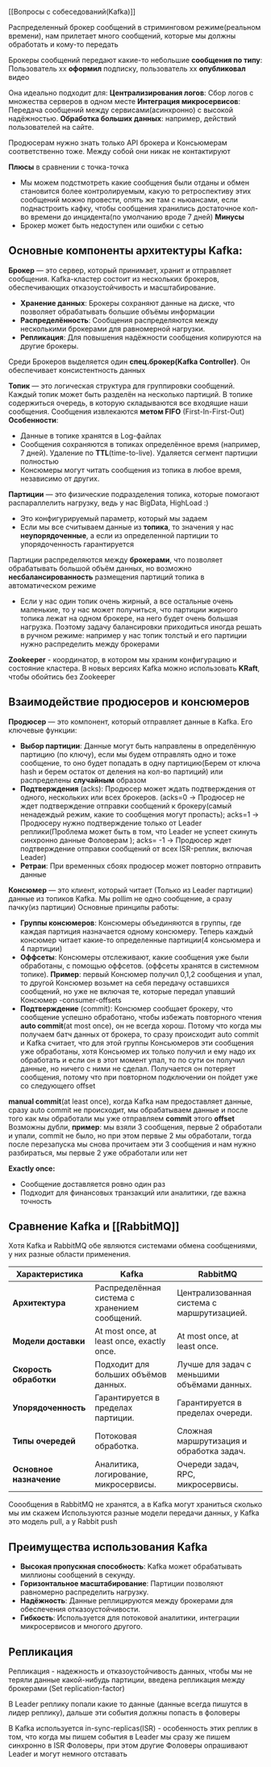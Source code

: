 [[Вопросы с собеседований(Kafka)]]

Распределенный брокер сообщений в стриминговом режиме(реальном времени), нам прилетает много сообщений, которые мы должны обработать и кому-то передать

Брокеры сообщений передают какие-то небольшие **сообщения по типу**:
Пользователь хх **оформил** подписку, пользователь хх **опубликовал** видео

Она идеально подходит для:
**Централизирования логов**: Сбор логов с множества серверов в одном месте
**Интеграция микросервисов**: Передача сообщений между сервисами(асинхронно) с высокой надёжностью.
**Обработка больших данных**: например, действий пользователей на сайте.

Продюсерам нужно знать только API брокера и Консьюмерам соответственно тоже. Между собой они никак не контактируют


**Плюсы** в сравнении с точка-точка
- Мы можем подстмотреть какие сообщения были отданы и обмен становится более контролируемым, какую то ретроспективу этих сообщений можно провести, опять же там с ньюансами, если поднастроить кафку, чтобы сообщения хранились достаточное кол-во времени до инцидента(по умолчанию вроде 7 дней)
**Минусы**
- Брокер может быть недоступен или ошибки с сетью
## Основные **компоненты** архитектуры **Kafka**:

**Брокер** — это сервер, который принимает, хранит и отправляет сообщения. Kafka-кластер состоит из нескольких брокеров, обеспечивающих отказоустойчивость и масштабирование.
- **Хранение данных**: Брокеры сохраняют данные на диске, что позволяет обрабатывать большие объёмы информации
- **Распределённость**: Сообщения распределяются между несколькими брокерами для равномерной нагрузки.
- **Репликация**: Для повышения надёжности сообщения копируются на другие брокеры.

Среди Брокеров выделяется один **спец.брокер(Kafka Controller)**. Он обеспечивает консистентность данных 


**Топик** — это логическая структура для группировки сообщений. Каждый топик может быть разделён на несколько партиций. В топике содержиться очередь, в которую складываются все входящие наши сообщения. Сообщения извлекаются **метом FIFO** (First-In-First-Out)
**Особенности**:
- Данные в топике хранятся в Log-файлах
- Сообщения сохраняются в топиках определённое время (например, 7 дней). Удаление по **TTL**(time-to-live). Удаляется сегмент партиции полностью
- Консюмеры могут читать сообщения из топика в любое время, независимо от других.


**Партиции** — это физические подразделения топика, которые помогают распараллелить нагрузку, ведь у нас BigData, HighLoad :) 
- Это конфигурируемый параметр, который мы задаем
- Если мы все считываем данные из **топика**, то значения у нас **неупорядоченные**, а если из определенной партиции то упорядоченность гарантируется

Партиции распределяются между **брокерами**, что позволяет обрабатывать большой объём данных, но возможно **несбалансированность** размещения партиций топика в автоматическом режиме
- Если у нас один топик очень жирный, а все остальные очень маленькие, то у нас может получиться, что партиции жирного топика лежат на одном брокере, на него будет очень большая нагрузка. Поэтому задачу балансировки приходиться иногда решать в ручном режиме: например у нас топик толстый и его партиции нужно распределить между брокерами

**Zookeeper** - координатор, в котором мы храним конфигурацию и состояние кластера. В новых версиях Kafka можно использовать **KRaft**, чтобы обойтись без Zookeeper

## Взаимодействие продюсеров и консюмеров

**Продюсер** — это компонент, который отправляет данные в Kafka. Его ключевые функции:
- **Выбор партиции**: Данные могут быть направлены в определённую партицию (по ключу), если мы будем отправлять одно и тоже сообщение, то оно будет попадать в одну партицию(Берем от ключа hash и берем остаток от деления на кол-во партиций) или распределены **случайным** образом
- **Подтверждения** (acks): Продюсер может ждать подтверждения от одного, нескольких или всех брокеров. (acks=0 -> Продюсер не ждет подтверждение отправки сообщений к брокеру(самый ненадеждый режим, какие то сообщения могут пропасть); acks=1 -> Продюсеру нужно подтверждение только от Leader реплики(Проблема может быть в том, что Leader не успеет скинуть синхронно данные Фоловерам ); acks= -1 -> Продюсер ждет подтверждение отправки сообщений от всех ISR-реплик, включая Leader)
- **Ретраи**: При временных сбоях продюсер может повторно отправить данные

**Консюмер** — это клиент, который читает (Только из Leader партиции) данные из топиков Kafka. Мы pollim не одно сообщение, а сразу пачку(из партиции)
Основные принципы работы:
- **Группы консюмеров**: Консюмеры объединяются в группы, где каждая партиция назначается одному консюмеру. Теперь каждый консюмер читает какие-то определенные партиции(4 консьюмера и 4 партиции)
- **Оффсеты**: Консюмеры отслеживают, какие сообщения уже были обработаны, с помощью оффсетов. (оффсеты хранятся в системном топике). **Пример**: первый Консюмер получил 0,1,2 сообщения и упал, то другой Консюмер возьмет на себя передачу оставшихся сообщений, но уже не включая те, которые передал упавший Консюмер
 -consumer-offsets
- **Подтверждение** (commit): Консюмер сообщает брокеру, что сообщение успешно обработано, чтобы избежать повторного чтения
**auto commit**(at most once), он не всегда хорош. Потому что когда мы получаем батч данных от брокера, то сразу происходит auto commit и Kafka считает, что для этой группы Консьюмеров эти сообщения уже обработаны, хотя Консьюмер их только получил и ему надо их обработать и если он в этот момент упал, то по сути он получил данные, но ничего с ними не сделал. Получается он потеряет сообщения, потому что при повторном подключении он пойдет уже со следующего offset

**manual commit**(at least once), когда Kafka нам предоставляет данные, сразу auto commit не происходит, мы обрабатываем данные и после того как мы обработали мы уже отправляем **commit** этого **offset**
Возможны дубли, **пример**: мы взяли 3 сообщения, первые 2 обработали и упали, commit не было, но при этом первые 2 мы обработали, тогда после перезапуска мы снова прочитаем эти 3 сообщения и нам нужно разбираться, мы первые 2 уже обработали или нет

**Exactly once:**
- Сообщение доставляется ровно один раз
- Подходит для финансовых транзакций или аналитики, где важна точность

## Сравнение Kafka и [[RabbitMQ]]

Хотя Kafka и RabbitMQ обе являются системами обмена сообщениями, у них разные области применения.

| **Характеристика**      | **Kafka**                                     | **RabbitMQ**                                |
| ----------------------- | --------------------------------------------- | ------------------------------------------- |
| **Архитектура**         | Распределённая система с хранением сообщений. | Централизованная система с маршрутизацией.  |
| **Модели доставки**     | At most once, at least once, exactly once.    | At most once, at least once.                |
| **Скорость обработки**  | Подходит для больших объёмов данных.          | Лучше для задач с меньшими объёмами данных. |
| **Упорядоченность**     | Гарантируется в пределах партиции.            | Гарантируется в пределах очереди.           |
| **Типы очередей**       | Потоковая обработка.                          | Сложная маршрутизация и обработка задач.    |
| **Основное назначение** | Аналитика, логирование, микросервисы.         | Очереди задач, RPC, микросервисы.           |

Соообщения в RabbitMQ не хранятся, а в Kafka могут храниться сколько мы им скажем
Используются разные модели передачи данных, у Kafka это модель pull, а у Rabbit push


## Преимущества использования Kafka

- **Высокая пропускная способность**: Kafka может обрабатывать миллионы сообщений в секунду.
- **Горизонтальное масштабирование**: Партиции позволяют равномерно распределить нагрузку.
- **Надёжность**: Данные реплицируются между брокерами для обеспечения отказоустойчивости.
- **Гибкость**: Используется для потоковой аналитики, интеграции микросервисов и многого другого.

## Репликация

Репликация - надежность и отказоустойчивость данных, чтобы мы не теряли данные какой-нибудь партиции, введена репликация между брокерами (Set replication-factor)

В Leader реплику попали какие то данные (данные всегда пишутся в лидер реплику), дальше эти события должны попасть в фоловеры

В Kafka используется in-sync-replicas(ISR) - особенность этих реплик в том, что когда мы пишем события в Leader мы сразу же пишем синхронно в ISR Фоловеры, при этом другие Фоловеры опрашивают Leader и могут немного отставать 
